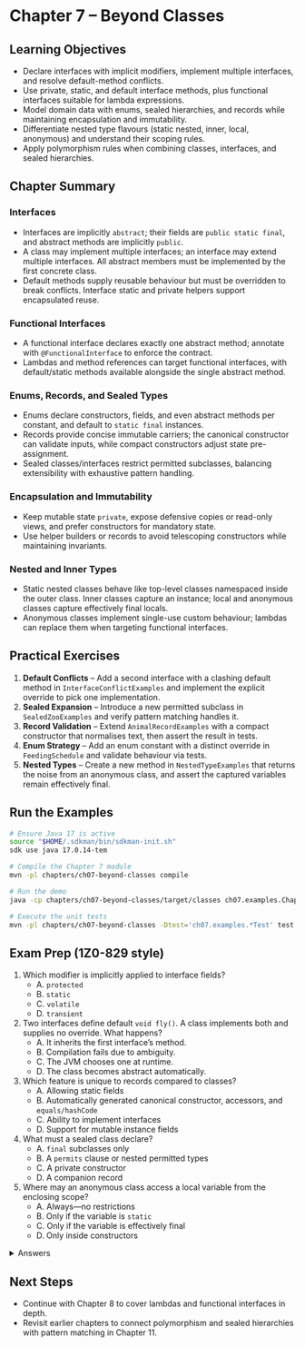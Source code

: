 # Chapter 7 – Beyond Classes

## Learning Objectives
- Declare interfaces with implicit modifiers, implement multiple interfaces, and resolve default-method conflicts.
- Use private, static, and default interface methods, plus functional interfaces suitable for lambda expressions.
- Model domain data with enums, sealed hierarchies, and records while maintaining encapsulation and immutability.
- Differentiate nested type flavours (static nested, inner, local, anonymous) and understand their scoping rules.
- Apply polymorphism rules when combining classes, interfaces, and sealed hierarchies.

## Chapter Summary
### Interfaces
- Interfaces are implicitly `abstract`; their fields are `public static final`, and abstract methods are implicitly `public`.
- A class may implement multiple interfaces; an interface may extend multiple interfaces. All abstract members must be implemented by the first concrete class.
- Default methods supply reusable behaviour but must be overridden to break conflicts. Interface static and private helpers support encapsulated reuse.

### Functional Interfaces
- A functional interface declares exactly one abstract method; annotate with `@FunctionalInterface` to enforce the contract.
- Lambdas and method references can target functional interfaces, with default/static methods available alongside the single abstract method.

### Enums, Records, and Sealed Types
- Enums declare constructors, fields, and even abstract methods per constant, and default to `static final` instances.
- Records provide concise immutable carriers; the canonical constructor can validate inputs, while compact constructors adjust state pre-assignment.
- Sealed classes/interfaces restrict permitted subclasses, balancing extensibility with exhaustive pattern handling.

### Encapsulation and Immutability
- Keep mutable state `private`, expose defensive copies or read-only views, and prefer constructors for mandatory state.
- Use helper builders or records to avoid telescoping constructors while maintaining invariants.

### Nested and Inner Types
- Static nested classes behave like top-level classes namespaced inside the outer class. Inner classes capture an instance; local and anonymous classes capture effectively final locals.
- Anonymous classes implement single-use custom behaviour; lambdas can replace them when targeting functional interfaces.

## Practical Exercises
1. **Default Conflicts** – Add a second interface with a clashing default method in `InterfaceConflictExamples` and implement the explicit override to pick one implementation.
2. **Sealed Expansion** – Introduce a new permitted subclass in `SealedZooExamples` and verify pattern matching handles it.
3. **Record Validation** – Extend `AnimalRecordExamples` with a compact constructor that normalises text, then assert the result in tests.
4. **Enum Strategy** – Add an enum constant with a distinct override in `FeedingSchedule` and validate behaviour via tests.
5. **Nested Types** – Create a new method in `NestedTypeExamples` that returns the noise from an anonymous class, and assert the captured variables remain effectively final.

## Run the Examples
```bash
# Ensure Java 17 is active
source "$HOME/.sdkman/bin/sdkman-init.sh"
sdk use java 17.0.14-tem

# Compile the Chapter 7 module
mvn -pl chapters/ch07-beyond-classes compile

# Run the demo
java -cp chapters/ch07-beyond-classes/target/classes ch07.examples.Chapter07Demo

# Execute the unit tests
mvn -pl chapters/ch07-beyond-classes -Dtest='ch07.examples.*Test' test
```

## Exam Prep (1Z0-829 style)
1. Which modifier is implicitly applied to interface fields?
   - A. `protected`
   - B. `static`
   - C. `volatile`
   - D. `transient`
2. Two interfaces define default `void fly()`. A class implements both and supplies no override. What happens?
   - A. It inherits the first interface’s method.
   - B. Compilation fails due to ambiguity.
   - C. The JVM chooses one at runtime.
   - D. The class becomes abstract automatically.
3. Which feature is unique to records compared to classes?
   - A. Allowing static fields
   - B. Automatically generated canonical constructor, accessors, and `equals/hashCode`
   - C. Ability to implement interfaces
   - D. Support for mutable instance fields
4. What must a sealed class declare?
   - A. `final` subclasses only
   - B. A `permits` clause or nested permitted types
   - C. A private constructor
   - D. A companion record
5. Where may an anonymous class access a local variable from the enclosing scope?
   - A. Always—no restrictions
   - B. Only if the variable is `static`
   - C. Only if the variable is effectively final
   - D. Only inside constructors

<details>
<summary>Answers</summary>
1: B  
2: B  
3: B  
4: B  
5: C  
</details>

## Next Steps
- Continue with Chapter 8 to cover lambdas and functional interfaces in depth.
- Revisit earlier chapters to connect polymorphism and sealed hierarchies with pattern matching in Chapter 11.
